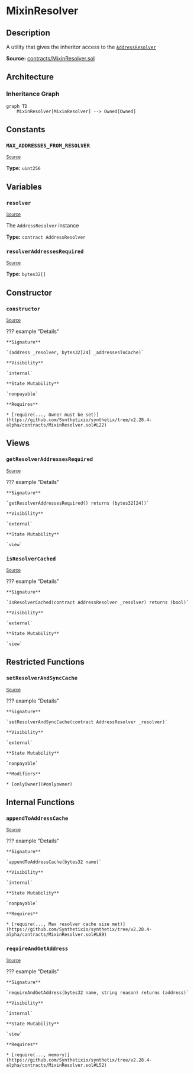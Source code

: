 # MixinResolver

## Description

A utility that gives the inheritor access to the [`AddressResolver`](AddressResolver.md)

**Source:** [contracts/MixinResolver.sol](https://github.com/Synthetixio/synthetix/tree/v2.28.4-alpha/contracts/MixinResolver.sol)

## Architecture

### Inheritance Graph

```mermaid
graph TD
    MixinResolver[MixinResolver] --> Owned[Owned]

```

## Constants

### `MAX_ADDRESSES_FROM_RESOLVER`

<sub>[Source](https://github.com/Synthetixio/synthetix/tree/v2.28.4-alpha/contracts/MixinResolver.sol#L18)</sub>

**Type:** `uint256`

## Variables

### `resolver`

<sub>[Source](https://github.com/Synthetixio/synthetix/tree/v2.28.4-alpha/contracts/MixinResolver.sol#L12)</sub>

The `AddressResolver` instance

**Type:** `contract AddressResolver`

### `resolverAddressesRequired`

<sub>[Source](https://github.com/Synthetixio/synthetix/tree/v2.28.4-alpha/contracts/MixinResolver.sol#L16)</sub>

**Type:** `bytes32[]`

## Constructor

### `constructor`

<sub>[Source](https://github.com/Synthetixio/synthetix/tree/v2.28.4-alpha/contracts/MixinResolver.sol#L20)</sub>

??? example "Details"

    **Signature**

    `(address _resolver, bytes32[24] _addressesToCache)`

    **Visibility**

    `internal`

    **State Mutability**

    `nonpayable`

    **Requires**

    * [require(..., Owner must be set)](https://github.com/Synthetixio/synthetix/tree/v2.28.4-alpha/contracts/MixinResolver.sol#L22)

## Views

### `getResolverAddressesRequired`

<sub>[Source](https://github.com/Synthetixio/synthetix/tree/v2.28.4-alpha/contracts/MixinResolver.sol#L76)</sub>

??? example "Details"

    **Signature**

    `getResolverAddressesRequired() returns (bytes32[24])`

    **Visibility**

    `external`

    **State Mutability**

    `view`

### `isResolverCached`

<sub>[Source](https://github.com/Synthetixio/synthetix/tree/v2.28.4-alpha/contracts/MixinResolver.sol#L58)</sub>

??? example "Details"

    **Signature**

    `isResolverCached(contract AddressResolver _resolver) returns (bool)`

    **Visibility**

    `external`

    **State Mutability**

    `view`

## Restricted Functions

### `setResolverAndSyncCache`

<sub>[Source](https://github.com/Synthetixio/synthetix/tree/v2.28.4-alpha/contracts/MixinResolver.sol#L38)</sub>

??? example "Details"

    **Signature**

    `setResolverAndSyncCache(contract AddressResolver _resolver)`

    **Visibility**

    `external`

    **State Mutability**

    `nonpayable`

    **Modifiers**

    * [onlyOwner](#onlyowner)

## Internal Functions

### `appendToAddressCache`

<sub>[Source](https://github.com/Synthetixio/synthetix/tree/v2.28.4-alpha/contracts/MixinResolver.sol#L87)</sub>

??? example "Details"

    **Signature**

    `appendToAddressCache(bytes32 name)`

    **Visibility**

    `internal`

    **State Mutability**

    `nonpayable`

    **Requires**

    * [require(..., Max resolver cache size met)](https://github.com/Synthetixio/synthetix/tree/v2.28.4-alpha/contracts/MixinResolver.sol#L89)

### `requireAndGetAddress`

<sub>[Source](https://github.com/Synthetixio/synthetix/tree/v2.28.4-alpha/contracts/MixinResolver.sol#L50)</sub>

??? example "Details"

    **Signature**

    `requireAndGetAddress(bytes32 name, string reason) returns (address)`

    **Visibility**

    `internal`

    **State Mutability**

    `view`

    **Requires**

    * [require(..., memory)](https://github.com/Synthetixio/synthetix/tree/v2.28.4-alpha/contracts/MixinResolver.sol#L52)
